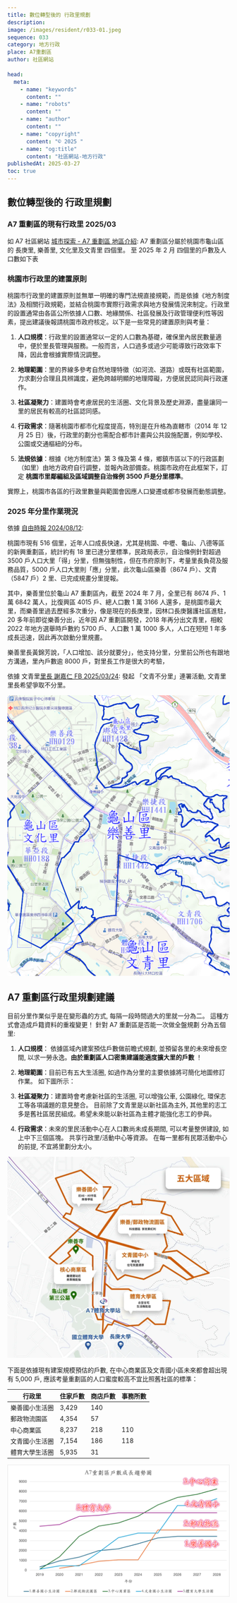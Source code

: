 ```yaml
---
title: 數位轉型後的 行政里規劃
description:
image: /images/resident/r033-01.jpeg
sequence: 033
category: 地方行政
place: A7重劃區
author: 社區網站

head:
  meta:
    - name: "keywords"
      content: ""
    - name: "robots"
      content: ""
    - name: "author"
      content: ""
    - name: "copyright"
      content: "© 2025 "
    - name: "og:title"
      content: "社區網站-地方行政"
publishedAt: 2025-03-27
toc: true
---
```


## 數位轉型後的 行政里規劃

### A7 重劃區的現有行政里 2025/03

如 A7 社區網站 <a href="https://a7kanban15.netlify.app/introduction/a7">城市探索 - A7 重劃區 地區介紹</a>: A7 重劃區分屬於桃園市龜山區的 長庚里, 樂善里, 文化里及文青里 四個里。 至 2025 年 2 月 四個里的戶數及人口數如下表

### 桃園市行政里的建置原則

桃園市行政里的建置原則並無單一明確的專門法規直接規範，而是依據《地方制度法》及相關行政規範，並結合桃園市實際行政需求與地方發展情況來制定。行政里的設置通常由各區公所依據人口數、地緣關係、社區發展及行政管理便利性等因素，提出建議後報請桃園市政府核定。以下是一些常見的建置原則與考量：

1. **人口規模**：行政里的設置通常以一定的人口數為基礎，確保里內居民數量適中，便於里長管理與服務。一般而言，人口過多或過少可能導致行政效率下降，因此會根據實際情況調整。

2. **地理範圍**：里的界線多參考自然地理特徵（如河流、道路）或既有社區範圍，力求劃分合理且具辨識度，避免跨越明顯的地理障礙，方便居民認同與行政運作。

3. **社區凝聚力**：建置時會考慮居民的生活圈、文化背景及歷史淵源，盡量讓同一里的居民有較高的社區認同感。

4. **行政需求**：隨著桃園市都市化程度提高，特別是在升格為直轄市（2014 年 12 月 25 日）後，行政里的劃分也需配合都市計畫與公共設施配置，例如學校、公園或交通樞紐的分布。

5. **法規依據**：根據《地方制度法》第 3 條及第 4 條，鄉鎮市區以下的行政區劃（如里）由地方政府自行調整，並報內政部備查。桃園市政府在此框架下，訂定 **桃園市里鄰編組及區域調整自治條例 3500 戶是分里標準**。

實際上，桃園市各區的行政里數量與範圍會因應人口變遷或都市發展而動態調整。

### 2025 年分里作業現況

依據 <a href="https://news.ltn.com.tw/amp/news/life/breakingnews/4766592?fbclid=IwY2xjawJQ5CJleHRuA2FlbQIxMQABHTM-3mSIvFO0a2jwxOnheWIVwicIIsjxlOoImfYv_CCrkVXp6i4hYQKpWQ_aem_41xyBLE22yIkGgEUx5lBTA">自由時報 2024/08/12</a>:

桃園市現有 516 個里，近年人口成長快速，尤其是桃園、中壢、龜山、八德等區的新興重劃區，統計約有 18 里已達分里標準，民政局表示，自治條例針對超過 3500 戶人口大里「得」分里，但無強制性，但在市府原則下，考量里長負荷及服務品質，5000 戶人口大里則「應」分里，此次龜山區樂善（8674 戶）、文青（5847 戶）2 里、已完成規畫分里提報。

其中，樂善里位於龜山 A7 重劃區內，截至 2024 年 7 月，全里已有 8674 戶、1 萬 6842 萬人，比復興區 4015 戶、總人口數 1 萬 3166 人還多，是桃園市最大里，而樂善里過去歷經多次重分，像是現在的長庚里，因林口長庚醫護社區進駐，20 多年前即從樂善分出，近年因 A7 重劃區開發，2018 年再分出文青里，相較 2022 年地方選舉時戶數約 5700 戶、人口數 1 萬 1000 多人，人口在短短 1 年多成長迅速，因此再次啟動分里規畫。

樂善里長黃錦芳說，「人口增加、該分就要分」，他支持分里，分里前公所也有跟地方溝通，里內戶數逾 8000 戶，對里長工作是很大的考驗，

依據 文青里<a href="https://www.facebook.com/share/p/15wP8FtGTH/">里長 謝嘉仁 FB 2025/03/24</a>: 發起 「文青不分里」連署活動, 文青里里長希望爭取不分里。

![r033-01.jpeg](/images/resident/r033-01.jpeg)

## A7 重劃區行政里規劃建議

目前分里作業似乎是在變形蟲的方式, 每隔一段時間過大的里就一分為二。 這種方式會造成戶籍資料的重複變更！ 針對 A7 重劃區是否能一次做全盤規劃 分為五個里:

1. **人口規模**： 依據區域內建案預估戶數做前瞻式規劃, 並預留各里的未來增長空間, 以求一勞永逸。**由於重劃區人口密集建議能適度擴大里的戶數** ！

2. **地理範圍**：目前已有五大生活圈, 如過作為分里的主要依據將可簡化地圖修訂作業。 如下圖所示：

3. **社區凝聚力**：建置時會考慮新社區的生活圈, 可以增強公車, 公園綠化, 環保志工等各項議題的意見整合。 目前除了文青里是以新社區為主外, 其他里的志工多是舊社區居民組成。希望未來能以新社區為主體才能強化志工的參與。

4. **行政需求**：未來的里民活動中心在人口數尚未成長期間, 可以考量整併建設, 如上中下三個區塊。 共享行政里/活動中心等資源。 在每一里都有民眾活動中心的前提, 不宜將里劃分太小。

![r033-02.jpeg](/images/resident/r033-02.jpeg)

下面是依據現有建案規模預估的戶數, 在中心商業區及文青國小區未來都會超出現有 5,000 戶, 應該考量重劃區的人口蜜度較高不宜比照舊社區的標準：

| 行政里         | 住家戶數 | 商店戶數 | 事務所數 |
| -------------- | -------- | -------- | -------- |
| 樂善國小生活圈 | 3,429    | 140      |          |
| 郵政物流園區   | 4,354    | 57       |          |
| 中心商業區     | 8,237    | 218      | 110      |
| 文青國小生活圈 | 7,154    | 186      | 118      |
| 體育大學生活圈 | 5,935    | 31       |          |

![r031-22.png](/images/resident/r031-22.png)
